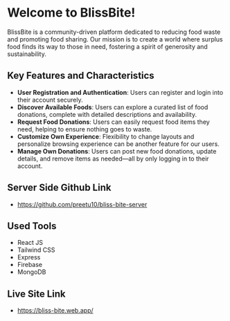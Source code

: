 # Welcome to BlissBite!

BlissBite is a community-driven platform dedicated to reducing food waste and promoting food sharing. Our mission is to create a world where surplus food finds its way to those in need, fostering a spirit of generosity and sustainability.


## Key Features and Characteristics
- **User Registration and Authentication**:  Users can register and login into their account securely.
- **Discover Available Foods**:  Users can explore a curated list of food donations, complete with detailed descriptions and availability.
- **Request Food Donations**:  Users can easily request food items they need, helping to ensure nothing goes to waste.
- **Customize Own Experience**: Flexibility to change layouts and personalize browsing experience can be another feature for our users.
- **Manage Own Donations**:  Users can post new food donations, update details, and remove items as needed—all by only logging in to their account.

## Server Side Github Link
- https://github.com/preetu10/bliss-bite-server

## Used Tools

- React JS
- Tailwind CSS
- Express
- Firebase
- MongoDB
  
  
## Live Site Link
- https://bliss-bite.web.app/
